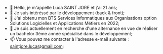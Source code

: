 - 👋 Hello, je m'appelle Luca SAINT JORE et j'ai 21 ans;
- 👀 Je suis intéréssé par le développement (back & front);
- 🌱 J'ai obtenu mon BTS Services Informatiques aux Organisations option Solutions Logicielles et Applications Métiers en 2022;
- 💞️ Je suis actuellement en recherche d'une alternance en vue de réaliser un bachelor 3ème année spécialisé dans le développement;
- 📫 Vous pouvez me contacter à l'adresse e-mail suivante : saintjore.luca@gmail.com;

<!---
Luca-SJ/Luca-SJ is a ✨ special ✨ repository because its `README.md` (this file) appears on your GitHub profile.
You can click the Preview link to take a look at your changes.
--->
